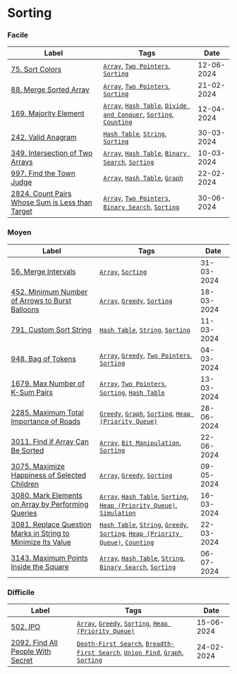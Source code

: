 # Sorting

### Facile

| Label                                                                                                                           | Tags                                                                                                                                                            | Date       |
| ------------------------------------------------------------------------------------------------------------------------------- | --------------------------------------------------------------------------------------------------------------------------------------------------------------- | ---------- |
| [75. Sort Colors](../Probleme/0075.%20Sort%20Colors/)                                                                           | [`Array`](./array.md), [`Two Pointers`](./two_pointers.md), [`Sorting`](./sorting.md)                                                                           | 12-06-2024 |
| [88. Merge Sorted Array](../Probleme/0088.%20Merge%20Sorted%20Array/)                                                           | [`Array`](./array.md), [`Two Pointers`](./two_pointers.md), [`Sorting`](./sorting.md)                                                                           | 21-02-2024 |
| [169. Majority Element](../Probleme/0169.%20Majority%20Element/)                                                                | [`Array`](./array.md), [`Hash Table`](./hash_table.md), [`Divide and Conquer`](./divide_and_conquer.md), [`Sorting`](./sorting.md), [`Counting`](./counting.md) | 12-04-2024 |
| [242. Valid Anagram](../Probleme/0242.%20Valid%20Anagram/)                                                                      | [`Hash Table`](./hash_table.md), [`String`](./string.md), [`Sorting`](./sorting.md)                                                                             | 30-03-2024 |
| [349. Intersection of Two Arrays](../Probleme/0349.%20Intersection%20of%20Two%20Arrays/)                                        | [`Array`](./array.md), [`Hash Table`](./hash_table.md), [`Binary Search`](./binary_search.md), [`Sorting`](./sorting.md)                                        | 10-03-2024 |
| [997. Find the Town Judge](../Probleme/0997.%20Find%20the%20Town%20Judge/)                                                      | [`Array`](./array.md), [`Hash Table`](./hash_table.md), [`Graph`](./graph.md)                                                                                   | 22-02-2024 |
| [2824. Count Pairs Whose Sum is Less than Target](../Probleme/2824.%20Count%20Pairs%20Whose%20Sum%20is%20Less%20than%20Target/) | [`Array`](./array.md), [`Two Pointers`](./two_pointers.md), [`Binary Search`](./binary_search.md), [`Sorting`](./sorting.md)                                    | 30-06-2024 |

### Moyen

| Label                                                                                                                                                       | Tags                                                                                                                                                                                      | Date       |
| ----------------------------------------------------------------------------------------------------------------------------------------------------------- | ----------------------------------------------------------------------------------------------------------------------------------------------------------------------------------------- | ---------- |
| [56. Merge Intervals](../Probleme/0056.%20Merge%20Intervals/)                                                                                               | [`Array`](./array.md), [`Sorting`](./sorting.md)                                                                                                                                          | 31-03-2024 |
| [452. Minimum Number of Arrows to Burst Balloons](../Probleme/0452.%20Minimum%20Number%20of%20Arrows%20to%20Burst%20Balloons/)                              | [`Array`](./array.md), [`Greedy`](./greedy.md), [`Sorting`](./sorting.md)                                                                                                                 | 18-03-2024 |
| [791. Custom Sort String](../Probleme/0791.%20Custom%20Sort%20String/)                                                                                      | [`Hash Table`](./hash_table.md), [`String`](./string.md), [`Sorting`](./sorting.md)                                                                                                       | 11-03-2024 |
| [948. Bag of Tokens](../Probleme/0948.%20Bag%20of%20Tokens/)                                                                                                | [`Array`](./array.md), [`Greedy`](./greedy.md), [`Two Pointers`](./two_pointers.md), [`Sorting`](./sorting.md)                                                                            | 04-03-2024 |
| [1679. Max Number of K-Sum Pairs](../Probleme/1679.%20Max%20Number%20of%20K-Sum%20Pairs/)                                                                   | [`Array`](./array.md), [`Two Pointers`](./two_pointers.md), [`Sorting`](./sorting.md), [`Hash Table`](./hash_table.md)                                                                    | 13-03-2024 |
| [2285. Maximum Total Importance of Roads](../Probleme/2285.%20Maximum%20Total%20Importance%20of%20Roads/)                                                   | [`Greedy`](./greedy.md), [`Graph`](./graph.md), [`Sorting`](./sorting.md), [`Heap (Priority Queue)`](./priority_queue.md)                                                                 | 28-06-2024 |
| [3011. Find if Array Can Be Sorted](../Probleme/3011.%20Find%20if%20Array%20Can%20Be%20Sorted/)                                                             | [`Array`](./array.md), [`Bit Manipulation`](./bit_manipulation.md), [`Sorting`](./sorting.md)                                                                                             | 22-06-2024 |
| [3075. Maximize Happiness of Selected Children](../Probleme/3075.%20Maximize%20Happiness%20of%20Selected%20Children/)                                       | [`Array`](./array.md), [`Greedy`](./greedy.md), [`Sorting`](./sorting.md)                                                                                                                 | 09-05-2024 |
| [3080. Mark Elements on Array by Performing Queries](../Probleme/3080.%20Mark%20Elements%20on%20Array%20by%20Performing%20Queries/)                         | [`Array`](./array.md), [`Hash Table`](./hash_table.md), [`Sorting`](./sorting.md), [`Heap (Priority Queue)`](./priority_queue.md), [`Simulation`](./simulation.md)                        | 16-03-2024 |
| [3081. Replace Question Marks in String to Minimize Its Value](../Probleme/3081.%20Replace%20Question%20Marks%20in%20String%20to%20Minimize%20Its%20Value/) | [`Hash Table`](./hash_table.md), [`String`](./string.md), [`Greedy`](./greedy.md), [`Sorting`](./sorting.md), [`Heap (Priority Queue)`](./priority_queue.md), [`Counting`](./counting.md) | 22-03-2024 |
| [3143. Maximum Points Inside the Square](../Probleme/3143.%20Maximum%20Points%20Inside%20the%20Square/)                                                     | [`Array`](./array.md), [`Hash Table`](./hash_table.md), [`String`](./string.md), [`Binary Search`](./binary_search.md), [`Sorting`](./sorting.md)                                         | 06-07-2024 |

### Difficile

| Label                                                                                         | Tags                                                                                                                                                    | Date       |
| --------------------------------------------------------------------------------------------- | ------------------------------------------------------------------------------------------------------------------------------------------------------- | ---------- |
| [502. IPO](../Probleme/0502.%20IPO/)                                                          | [`Array`](./array.md), [`Greedy`](./greedy.md), [`Sorting`](./sorting.md), [`Heap (Priority Queue)`](./priority_queue.md)                               | 15-06-2024 |
| [2092. Find All People With Secret](../Probleme/2092.%20Find%20All%20People%20With%20Secret/) | [`Depth-First Search`](./dfs.md), [`Breadth-First Search`](./bfs.md), [`Union Find`](./union_find.md), [`Graph`](./graph.md), [`Sorting`](./sorting.md) | 24-02-2024 |
